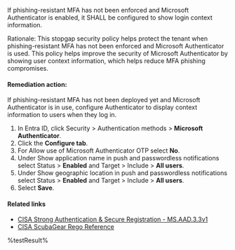 If phishing-resistant MFA has not been enforced and Microsoft Authenticator is enabled, it SHALL be configured to show login context information.

Rationale: This stopgap security policy helps protect the tenant when phishing-resistant MFA has not been enforced and Microsoft Authenticator is used. This policy helps improve the security of Microsoft Authenticator by showing user context information, which helps reduce MFA phishing compromises.

#### Remediation action:

If phishing-resistant MFA has not been deployed yet and Microsoft Authenticator is in use, configure Authenticator to display context information to users when they log in.

1. In Entra ID, click Security > Authentication methods > **Microsoft Authenticator**.
2. Click the **Configure tab**.
3. For Allow use of Microsoft Authenticator OTP select **No**.
4. Under Show application name in push and passwordless notifications select Status > **Enabled** and Target > Include > **All users**.
5. Under Show geographic location in push and passwordless notifications select Status > **Enabled** and Target > Include > **All users**.
6. Select **Save**.

#### Related links

* [CISA Strong Authentication & Secure Registration - MS.AAD.3.3v1](https://github.com/cisagov/ScubaGear/blob/main/PowerShell/ScubaGear/baselines/aad.md#msaad33v1)
* [CISA ScubaGear Rego Reference](https://github.com/cisagov/ScubaGear/blob/main/PowerShell/ScubaGear/Rego/AADConfig.rego#L254)

<!--- Results --->
%testResult%
